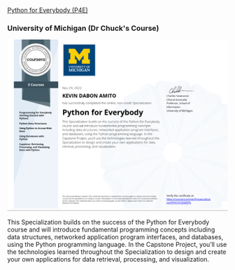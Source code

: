 [Python for Everybody (P4E)](https://www.coursera.org/specializations/python)

### University of Michigan (Dr Chuck's Course)

![Python for Everybody Cert of Completion - Jamito](/P4E_cert.png)

This Specialization builds on the success of the Python for Everybody course and will introduce fundamental programming concepts including data structures, networked application program interfaces, and databases, using the Python programming language. In the Capstone Project, you’ll use the technologies learned throughout the Specialization to design and create your own  applications for data retrieval, processing, and visualization.
